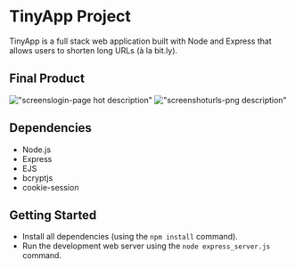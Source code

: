 # TinyApp Project

TinyApp is a full stack web application built with Node and Express that allows users to shorten long URLs (à la bit.ly).

## Final Product

!["screens![login-page](https://github.com/user-attachments/assets/91e1edf1-2545-426f-9b09-cb73f54fcf91)
hot description"](#)
!["screenshot![urls-png](https://github.com/user-attachments/assets/a4da10df-5fb4-4c8b-b0f2-f2c752723695)
 description"](#)

## Dependencies

- Node.js
- Express
- EJS
- bcryptjs
- cookie-session

## Getting Started

- Install all dependencies (using the `npm install` command).
- Run the development web server using the `node express_server.js` command.
